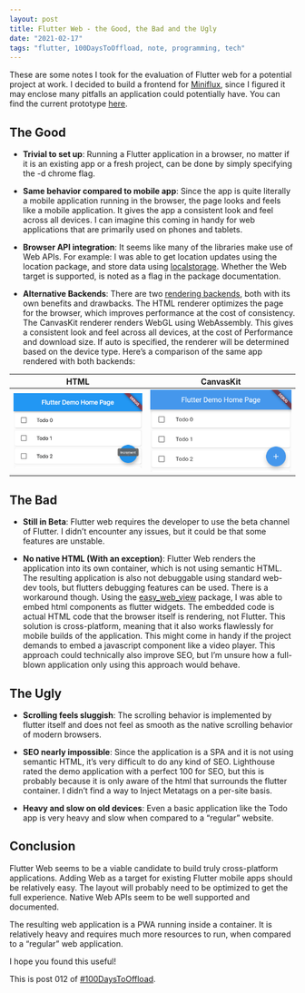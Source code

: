 ```yaml
---
layout: post
title: Flutter Web - the Good, the Bad and the Ugly
date: "2021-02-17"
tags: "flutter, 100DaysToOffload, note, programming, tech"
---
```


These are some notes I took for the evaluation of Flutter web for a potential project at work. I decided to build a frontend for [Miniflux](https://miniflux.app/), since I figured it may enclose many pitfalls an application could potentially have. You can find the current prototype [here](https://github.com/garritfra/FlutterFlux).

## The Good

- **Trivial to set up**: Running a Flutter application in a browser, no matter if it is an existing app or a fresh project, can be done by simply specifying the -d chrome flag.

- **Same behavior compared to mobile app**: Since the app is quite literally a mobile application running in the browser, the page looks and feels like a mobile application. It gives the app a consistent look and feel across all devices. I can imagine this coming in handy for web applications that are primarily used on phones and tablets.

- **Browser API integration**: It seems like many of the libraries make use of Web APIs. For example: I was able to get location updates using the location package, and store data using [localstorage](https://pub.dev/packages/localstorage). Whether the Web target is supported, is noted as a flag in the package documentation.

- **Alternative Backends**: There are two [rendering backends](https://flutter.dev/docs/development/tools/web-renderers), both with its own benefits and drawbacks. The HTML renderer optimizes the page for the browser, which improves performance at the cost of consistency. The CanvasKit renderer renders WebGL using WebAssembly. This gives a consistent look and feel across all devices, at the cost of Performance and download size. If auto is specified, the renderer will be determined based on the device type. Here’s a comparison of the same app rendered with both backends:

|                    HTML                    |                    CanvasKit                    |
| :----------------------------------------: | :---------------------------------------------: |
| ![](/assets/flutter_web_renderer_html.png) | ![](/assets/flutter_web_renderer_canvaskit.png) |

## The Bad

- **Still in Beta**: Flutter web requires the developer to use the beta channel of Flutter. I didn’t encounter any issues, but it could be that some features are unstable.

- **No native HTML (With an exception)**: Flutter Web renders the application into its own container, which is not using semantic HTML. The resulting application is also not debuggable using standard web-dev tools, but flutters debugging features can be used. There is a workaround though. Using the [easy_web_view](https://pub.dev/packages/easy_web_view) package, I was able to embed html components as flutter widgets. The embedded code is actual HTML code that the browser itself is rendering, not Flutter. This solution is cross-platform, meaning that it also works flawlessly for mobile builds of the application. This might come in handy if the project demands to embed a javascript component like a video player. This approach could technically also improve SEO, but I’m unsure how a full-blown application only using this approach would behave.

## The Ugly

- **Scrolling feels sluggish**: The scrolling behavior is implemented by flutter itself and does not feel as smooth as the native scrolling behavior of modern browsers.

- **SEO nearly impossible**: Since the application is a SPA and it is not using semantic HTML, it’s very difficult to do any kind of SEO. Lighthouse rated the demo application with a perfect 100 for SEO, but this is probably because it is only aware of the html that surrounds the flutter container. I didn’t find a way to Inject Metatags on a per-site basis.

- **Heavy and slow on old devices**: Even a basic application like the Todo app is very heavy and slow when compared to a “regular” website.

## Conclusion

Flutter Web seems to be a viable candidate to build truly cross-platform applications. Adding Web as a target for existing Flutter mobile apps should be relatively easy. The layout will probably need to be optimized to get the full experience. Native Web APIs seem to be well supported and documented.

The resulting web application is a PWA running inside a container. It is relatively heavy and requires much more resources to run, when compared to a “regular” web application.

I hope you found this useful!

This is post 012 of [#100DaysToOffload](https://100daystooffload.com/).
